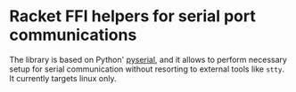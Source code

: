 # Racket FFI helpers for serial port communications

The library is based on Python' [pyserial](http://pyserial.sourceforge.net/), and it allows to perform necessary setup for serial communication without resorting to external tools like `stty`.
It currently targets linux only.

